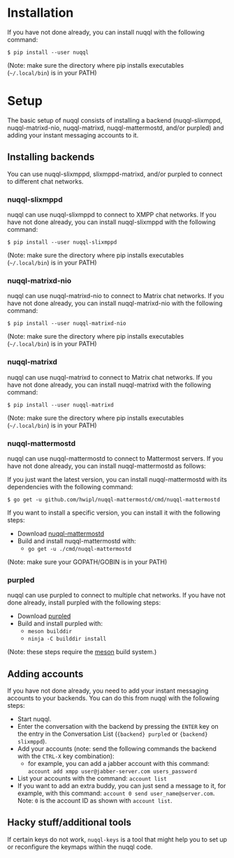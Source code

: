 # Installation

If you have not done already, you can install nuqql with the following command:

```console
$ pip install --user nuqql
```

(Note: make sure the directory where pip installs executables (`~/.local/bin`)
is in your PATH)

# Setup

The basic setup of nuqql consists of installing a backend (nuqql-slixmppd,
nuqql-matrixd-nio, nuqql-matrixd, nuqql-mattermostd, and/or purpled) and adding
your instant messaging accounts to it.

## Installing backends

You can use nuqql-slixmppd, slixmppd-matrixd, and/or purpled to connect to
different chat networks.

### nuqql-slixmppd

nuqql can use nuqql-slixmppd to connect to XMPP chat networks. If you have not
done already, you can install nuqql-slixmppd with the following command:

```console
$ pip install --user nuqql-slixmppd
```

(Note: make sure the directory where pip installs executables (`~/.local/bin`)
is in your PATH)

### nuqql-matrixd-nio

nuqql can use nuqql-matrixd-nio to connect to Matrix chat networks. If you have
not done already, you can install nuqql-matrixd-nio with the following command:

```console
$ pip install --user nuqql-matrixd-nio
```

(Note: make sure the directory where pip installs executables (`~/.local/bin`)
is in your PATH)

### nuqql-matrixd

nuqql can use nuqql-matrixd to connect to Matrix chat networks. If you have not
done already, you can install nuqql-matrixd with the following command:

```console
$ pip install --user nuqql-matrixd
```

(Note: make sure the directory where pip installs executables (`~/.local/bin`)
is in your PATH)

### nuqql-mattermostd

nuqql can use nuqql-mattermostd to connect to Mattermost servers. If you have
not done already, you can install nuqql-mattermostd as follows:

If you just want the latest version, you can install nuqql-mattermostd with its
dependencies with the following command:

```console
$ go get -u github.com/hwipl/nuqql-mattermostd/cmd/nuqql-mattermostd
```

If you want to install a specific version, you can install it with the
following steps:

* Download [nuqql-mattermostd](https://github.com/hwipl/nuqql-mattermostd)
* Build and install nuqql-mattermostd with:
  * `go get -u ./cmd/nuqql-mattermostd`

(Note: make sure your GOPATH/GOBIN is in your PATH)

### purpled

nuqql can use purpled to connect to multiple chat networks. If you have not
done already, install purpled with the following steps:

* Download [purpled](https://github.com/hwipl/purpled)
* Build and install purpled with:
  * `meson builddir`
  * `ninja -C builddir install`

(Note: these steps require the [meson](https://mesonbuild.com/) build system.)

## Adding accounts

If you have not done already, you need to add your instant messaging accounts
to your backends. You can do this from nuqql with the following steps:

* Start nuqql.
* Enter the conversation with the backend by pressing the `ENTER` key
  on the entry in the Conversation List (`{backend} purpled` or `{backend}
  slixmppd`).
* Add your accounts (note: send the following commands the backend with the
  `CTRL-X` key combination):
  * for example, you can add a jabber account with this command:
    `account add xmpp user@jabber-server.com users_password`
* List your accounts with the command: `account list`
* If you want to add an extra buddy, you can just send a message to it, for
  example, with this command: `account 0 send user_name@server.com`. Note: `0`
  is the account ID as shown with `account list`.

## Hacky stuff/additional tools

If certain keys do not work, `nuqql-keys` is a tool that might help you to
set up or reconfigure the keymaps within the nuqql code.
